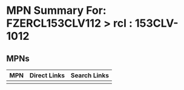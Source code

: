 



# MPN Summary For: FZERCL153CLV112 > rcl : 153CLV-1012

## MPNs
  

|MPN|Direct Links|Search Links|
| :--- | :--- | :--- |
||||
